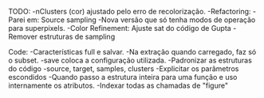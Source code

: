TODO:
-nClusters (cor) ajustado pelo erro de recolorização.
-Refactoring:
	-Parei em: Source sampling
	-Nova versão que só tenha modos de operação para superpixels.
-Color Refinement: Ajuste sat do código de Gupta
-Remover estruturas de sampling

Code:
-Características full e salvar.
	-Na extração quando carregado, faz só o subset.
	-save coloca a configuração utilizada.
-Padronizar as estruturas do código 
	-source, target, samples, clusters 
-Explicitar os parâmetros escondidos
	-Quando passo a estrutura inteira para uma função e uso internamente os atributos.
-Indexar todas as chamadas de "figure"